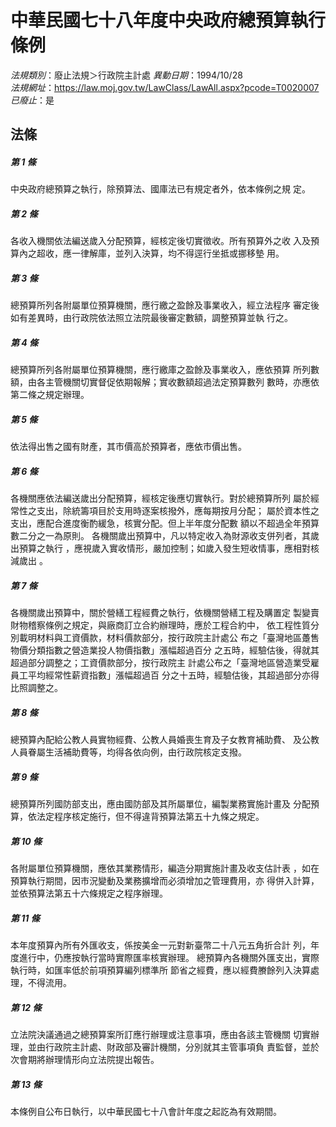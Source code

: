 # 中華民國七十八年度中央政府總預算執行條例

*法規類別*：廢止法規＞行政院主計處
*異動日期*：1994/10/28  
*法規網址*：https://law.moj.gov.tw/LawClass/LawAll.aspx?pcode=T0020007
*已廢止*：是


## 法條
##### 第 1 條
中央政府總預算之執行，除預算法、國庫法已有規定者外，依本條例之規
定。

##### 第 2 條
各收入機關依法編送歲入分配預算，經核定後切實徵收。所有預算外之收
入及預算內之超收，應一律解庫，並列入決算，均不得逕行坐抵或挪移墊
用。

##### 第 3 條
總預算所列各附屬單位預算機關，應行繳之盈餘及事業收入，經立法程序
審定後如有差異時，由行政院依法照立法院最後審定數額，調整預算並執
行之。

##### 第 4 條
總預算所列各附屬單位預算機關，應行繳庫之盈餘及事業收入，應依預算
所列數額，由各主管機關切實督促依期報解；實收數額超過法定預算數列
數時，亦應依第二條之規定辦理。

##### 第 5 條
依法得出售之國有財產，其市價高於預算者，應依市價出售。

##### 第 6 條
各機關應依法編送歲出分配預算，經核定後應切實執行。對於總預算所列
屬於經常性之支出，除統籌項目於支用時逐案核撥外，應每期按月分配；
屬於資本性之支出，應配合進度衡酌緩急，核實分配。但上半年度分配數
額以不超過全年預算數二分之一為原則。
各機關歲出預算中，凡以特定收入為財源收支併列者，其歲出預算之執行
，應視歲入實收情形，嚴加控制；如歲入發生短收情事，應相對核減歲出
。

##### 第 7 條
各機關歲出預算中，關於營繕工程經費之執行，依機關營繕工程及購置定
製變賣財物稽察條例之規定，與廠商訂立合約辦理時，應於工程合約中，
依工程性質分別載明材料與工資價款，材料價款部分，按行政院主計處公
布之「臺灣地區躉售物價分類指數之營造業投人物價指數」漲幅超過百分
之五時，經驗估後，得就其超過部分調整之；工資價款部分，按行政院主
計處公布之「臺灣地區營造業受雇員工平均經常性薪資指數」漲幅超過百
分之十五時，經驗估後，其超過部分亦得比照調整之。

##### 第 8 條
總預算內配給公教人員實物經費、公教人員婚喪生育及子女教育補助費、
及公教人員眷屬生活補助費等，均得各依向例，由行政院核定支撥。

##### 第 9 條
總預算所列國防部支出，應由國防部及其所屬單位，編製業務實施計畫及
分配預算，依法定程序核定施行，但不得違背預算法第五十九條之規定。

##### 第 10 條
各附屬單位預算機關，應依其業務情形，編造分期實施計畫及收支估計表
，如在預算執行期間，因市況變動及業務擴增而必須增加之管理費用，亦
得併入計算，並依預算法第五十六條規定之程序辦理。

##### 第 11 條
本年度預算內所有外匯收支，係按美金一元對新臺幣二十八元五角折合計
列，年度進行中，仍應按執行當時實際匯率核實辦理。
總預算內各機關外匯支出，實際執行時，如匯率低於前項預算編列標準所
節省之經費，應以經費賸餘列入決算處理，不得流用。

##### 第 12 條
立法院決議通過之總預算案所訂應行辦理或注意事項，應由各該主管機關
切實辦理，並由行政院主計處、財政部及審計機關，分別就其主管事項負
責監督，並於次會期將辦理情形向立法院提出報告。

##### 第 13 條
本條例自公布日執行，以中華民國七十八會計年度之起訖為有效期間。


